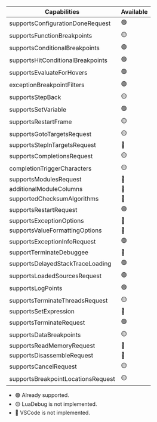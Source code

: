 |Capabilities                        | Available |
|------------------------------------|-----------|
| supportsConfigurationDoneRequest   |    🟢    |
| supportsFunctionBreakpoints        |    🟡    |
| supportsConditionalBreakpoints     |    🟢    |
| supportsHitConditionalBreakpoints  |    🟢    |
| supportsEvaluateForHovers          |    🟢    |
| exceptionBreakpointFilters         |    🟢    |
| supportsStepBack                   |    🟡    |
| supportsSetVariable                |    🟢    |
| supportsRestartFrame               |    🟡    |
| supportsGotoTargetsRequest         |    🟡    |
| supportsStepInTargetsRequest       |    🔴    |
| supportsCompletionsRequest         |    🟡    |
| completionTriggerCharacters        |    🟡    |
| supportsModulesRequest             |    🔴    |
| additionalModuleColumns            |    🔴    |
| supportedChecksumAlgorithms        |    🔴    |
| supportsRestartRequest             |    🟢    |
| supportsExceptionOptions           |    🔴    |
| supportsValueFormattingOptions     |    🔴    |
| supportsExceptionInfoRequest       |    🟢    |
| supportTerminateDebuggee           |    🔴    |
| supportsDelayedStackTraceLoading   |    🟢    |
| supportsLoadedSourcesRequest       |    🟢    |
| supportsLogPoints                  |    🟢    |
| supportsTerminateThreadsRequest    |    🟡    |
| supportsSetExpression              |    🔴    |
| supportsTerminateRequest           |    🟢    |
| supportsDataBreakpoints            |    🟡    |
| supportsReadMemoryRequest          |    🔴    |
| supportsDisassembleRequest         |    🔴    |
| supportsCancelRequest              |    🟡    |
| supportsBreakpointLocationsRequest |    🟡    |

* 🟢 Already supported.
* 🟡 LuaDebug is not implemented.
* 🔴 VSCode is not implemented.

